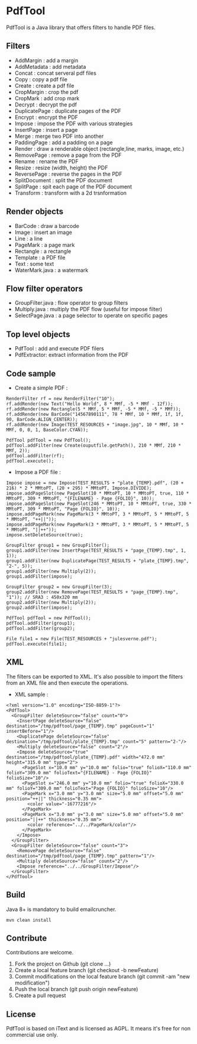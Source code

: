 # PdfTool

PdfTool is a Java library that offers filters to handle PDF files.

## Filters

* AddMargin : add a margin
* AddMetadata : add metadata 
* Concat : concat serveral pdf files 
* Copy : copy a pdf file  
* Create : create a pdf file  
* CropMargin : crop the pdf  
* CropMark : add crop mark
* Decrypt : decrypt the pdf 
* DuplicatePage : duplicate pages of the PDF
* Encrypt : encrypt the PDF
* Impose : impose the PDF with various strategies
* InsertPage : insert a page 
* Merge : merge two PDF into another
* PaddingPage : add a padding on a page
* Render : draw a renderable object (rectangle,line, marks, image, etc.)
* RemovePage : remove a page from the PDF
* Rename : rename the PDF
* Resize : resize (width, height) the PDF 
* ReversePage : reverse the pages in the PDF
* SplitDocument : split the PDF document
* SplitPage : spit each page of the PDF document
* Transform : transform with a 2d trsnformation

## Render objects

* BarCode : draw a barcode
* Image : insert an image
* Line : a line
* PageMark : a page mark
* Rectangle : a rectangle
* Template : a PDF file 
* Text : some text
* WaterMark.java : a watermark

## Flow filter operators

* GroupFilter.java : flow operator to group filters
* Multiply.java : multiply the PDF flow (useful for impose filter)
* SelectPage.java : a page selector to operate on specific pages

## Top level objects

* PdfTool : add and execute PDF filers  
* PdfExtractor:  extract information from the PDF

## Code sample 

* Create a simple PDF : 

```
RenderFilter rf = new RenderFilter("10");
rf.addRender(new Text("Hello World", 8 * MMf, -5 * MMf - 12f));
rf.addRender(new Rectangle(5 * MMf, 5 * MMf, -5 * MMf, -5 * MMf));
rf.addRender(new BarCode("14567890111", 78 * MMf, 10 * MMf, 1f, 1f, 90, BarCode.ALIGN_CENTER));
rf.addRender(new Image(TEST_RESOURCES + "image.jpg", 10 * MMf, 10 * MMf, 0, 0, 1, BaseColor.CYAN));

PdfTool pdfTool = new PdfTool();
pdfTool.addFilter(new Create(ouputfile.getPath(), 210 * MMf, 210 * MMf, 2));
pdfTool.addFilter(rf);
pdfTool.execute();
```
 
* Impose a PDF file :

```
Impose impose = new Impose(TEST_RESULTS + "plate_{TEMP}.pdf", (20 + 216) * 2 * MMtoPT, (20 + 295) * MMtoPT, Impose.DIVIDE);
impose.addPageSlot(new PageSlot(10 * MMtoPT, 10 * MMtoPT, true, 110 * MMtoPT, 309 * MMtoPT, "{FILENAME} - Page {FOLIO}", 10));
impose.addPageSlot(new PageSlot(246 * MMtoPT, 10 * MMtoPT, true, 330 * MMtoPT, 309 * MMtoPT, "Page {FOLIO}", 10));
impose.addPageMark(new PageMark(3 * MMtoPT, 3 * MMtoPT, 5 * MMtoPT, 5 * MMtoPT, "++||"));
impose.addPageMark(new PageMark(3 * MMtoPT, 3 * MMtoPT, 5 * MMtoPT, 5 * MMtoPT, "||++"));
impose.setDeleteSource(true);

GroupFilter group1 = new GroupFilter();
group1.addFilter(new InsertPage(TEST_RESULTS + "page_{TEMP}.tmp", 1, 1));
group1.addFilter(new DuplicatePage(TEST_RESULTS + "plate_{TEMP}.tmp", "2-", 5));
group1.addFilter(new Multiply(2));
group1.addFilter(impose);

GroupFilter group2 = new GroupFilter(3);
group2.addFilter(new RemovePage(TEST_RESULTS + "page_{TEMP}.tmp", "1")); // SRA3 : 450x320 mm
group2.addFilter(new Multiply(2));
group2.addFilter(impose);

PdfTool pdfTool = new PdfTool();
pdfTool.addFilter(group1);
pdfTool.addFilter(group2);

File file1 = new File(TEST_RESOURCES + "julesverne.pdf");
pdfTool.execute(file1);
```

## XML 

The filters can be exported to XML. It's also possible to import the filters from an XML file and then execute the operations. 

* XML sample :

```
<?xml version="1.0" encoding="ISO-8859-1"?>
<PdfTool>
  <GroupFilter deleteSource="false" count="0">
    <InsertPage deleteSource="false" destination="/tmp/pdftool/page_{TEMP}.tmp" pageCount="1" insertBefore="1"/>
    <DuplicatePage deleteSource="false" destination="/tmp/pdftool/plate_{TEMP}.tmp" count="5" pattern="2-"/>
    <Multiply deleteSource="false" count="2"/>
    <Impose deleteSource="true" destination="/tmp/pdftool/plate_{TEMP}.pdf" width="472.0 mm" height="315.0 mm" type="2">
      <PageSlot x="10.0 mm" y="10.0 mm" folio="true" folioX="110.0 mm" folioY="309.0 mm" folioText="{FILENAME} - Page {FOLIO}" folioSize="10"/>
      <PageSlot x="246.0 mm" y="10.0 mm" folio="true" folioX="330.0 mm" folioY="309.0 mm" folioText="Page {FOLIO}" folioSize="10"/>
      <PageMark x="3.0 mm" y="3.0 mm" size="5.0 mm" offset="5.0 mm" position="++||" thickness="0.35 mm">
        <color value="-16777216"/>
      </PageMark>
      <PageMark x="3.0 mm" y="3.0 mm" size="5.0 mm" offset="5.0 mm" position="||++" thickness="0.35 mm">
        <color reference="../../PageMark/color"/>
      </PageMark>
    </Impose>
  </GroupFilter>
  <GroupFilter deleteSource="false" count="3">
    <RemovePage deleteSource="false" destination="/tmp/pdftool/page_{TEMP}.tmp" pattern="1"/>
    <Multiply deleteSource="false" count="2"/>
    <Impose reference="../../GroupFilter/Impose"/>
  </GroupFilter>
</PdfTool>
```

## Build 
 
Java 8+ is mandatory to build emailcruncher.

```
mvn clean install
```

## Contribute

Contributions are welcome.

1. Fork the project on Github (git clone ...)
2. Create a local feature branch (git checkout -b newFeature)
3. Commit modifications on the local feature branch (git commit -am "new modification")
4. Push the local branch (git push origin newFeature)
5. Create a pull request


## License

PdfTool is based on iText and is licensed as AGPL. It means it's free for non commercial use only.
